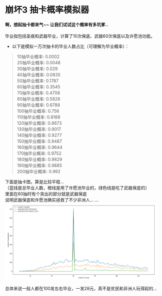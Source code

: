 # 崩坏3 抽卡概率模拟器
#### 啊，想起抽卡都来气~~ 让我们试试这个概率有多坑爹..

毕业指包括圣痕和武器毕业，计算了10次保底、武器60次保底以及许愿池功能。

*  以下是模拟一万次抽卡的毕业人数占比（可理解为毕业概率）：
> 10抽毕业概率: 0.0002 <br/>
> 20抽毕业概率: 0.0048 <br/>
> 30抽毕业概率: 0.029 <br/>
> 40抽毕业概率: 0.0835 <br/>
> 50抽毕业概率: 0.1787 <br/>
> 60抽毕业概率: 0.3545 <br/>
> 70抽毕业概率: 0.4708 <br/>
> 80抽毕业概率: 0.5828 <br/>
> 90抽毕业概率: 0.6788 <br/>
> 100抽毕业概率: 0.756 <br/>
> 110抽毕业概率: 0.8188 <br/>
> 120抽毕业概率: 0.8673 <br/>
> 130抽毕业概率: 0.9017 <br/>
> 140抽毕业概率: 0.9277 <br/>
> 150抽毕业概率: 0.9487 <br/>
> 160抽毕业概率: 0.9644 <br/>
> 170抽毕业概率: 0.9752 <br/>
> 180抽毕业概率: 0.9829 <br/>
> 190抽毕业概率: 0.9885 <br/>
> 200抽毕业概率: 0.992 <br/>

下面是抽卡图，算是比较平稳... <br/>
（蓝线是总毕业人数，橙线是用了许愿池毕业的，绿色线是吃了武器保底的）<br/>
里面在60抽时有个突出的部分就是武器保底 <br/>
说明武器保底和许愿池确实拯救了不少非洲人... ... 
![](sosad.png)

总体来说一般人都在100发左右毕业，一发28元，真不是贫民和非洲人玩得起的...
